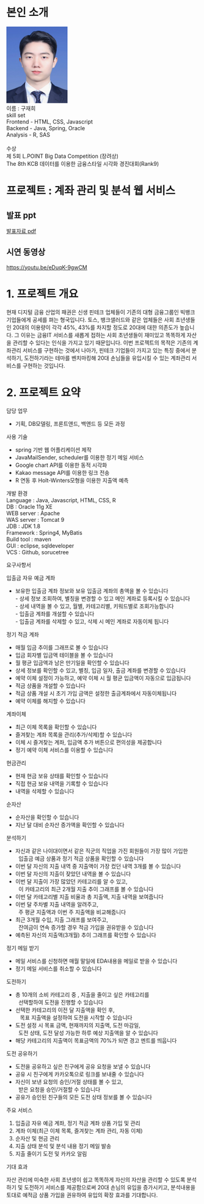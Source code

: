 # 본인 소개
<img src="증명사진 (1).jpg" width="160" height="200"/><br>
이름 : 구재희 <br> 
skill set <br> 
Frontend - HTML, CSS, Javascript <br>
Backend - Java, Spring, Oracle <br>
Analysis - R, SAS <br>
<br>
수상 <br>
제 5회 L.POINT Big Data Competition (장려상) <br>
The 8th KCB  데이터를 이용한 금융스타일 시각화 경진대회(Rank9) <br>


# 프로젝트 : 계좌 관리 및 분석 웹 서비스


## 발표 ppt 
[발표자료 pdf](/하나금융티아이_구재희_최종발표(pdf).pdf)<br>

## 시연 동영상 
https://youtu.be/eDuqK-9gwCM







# 1. 프로젝트 개요

 현재 디지털 금융 산업의 패권은 신생 핀테크 업체들이 기존의 대형 금융그룹인 빅뱅크 기업들에게 공세를 펴는 형국입니다. 토스, 뱅크샐러드와 같은 업체들은 사회 초년생들인 20대의 이용량이 각각 45%, 43%를 차지할 정도로 20대에 대한 의존도가 높습니다. 그 이유는 금융IT 서비스를 새롭게 접하는 사회 초년생들이 재미있고 똑똑하게 자산을 관리할 수 있다는 인식을 가지고 있기 때문입니다.
 이번 프로젝트의 목적은 기존의 계좌관리 서비스를 구현하는 것에서 나아가, 핀테크 기업들이 가지고 있는 특징 중에서 분석하기, 도전하기라는 테마를 벤치마킹해 20대 손님들을 유입시킬 수 있는 계좌관리 서비스를 구현하는 것입니다.

# 2. 프로젝트 요약

담당 업무 <br>
- 기획, DB모델링, 프론트앤드, 백앤드 등 모든 과정 <br>

사용 기술 <br>
- spring 기반 웹 어플리케이션 제작 <br>
- JavaMailSender, scheduler를 이용한 정기 메일 서비스 <br>
- Google chart API를 이용한 동적 시각화 <br>
- Kakao message API를 이용한 링크 전송 <br>
- R 연동 후 Holt-Winters모형을 이용한 지출액 예측 <br>

개발 환경 <br>
Language : Java, Javascript, HTML, CSS, R <br>
DB : Oracle 11g XE <br>
WEB server : Apache <br>
WAS server : Tomcat 9 <br>
JDB : JDK 1.8 <br>
Framework : Spring4, MyBatis <br>
Build tool : maven <br>
GUI : eclipse, sqldeveloper <br>
VCS : Github, sorucetree <br>

요구사항서 <br>

입출금 자유 예금 계좌<br>

- 보유한 입출금 계좌 정보와 보유 입출금 계좌의 총액을 볼 수 있습니다<br>
- 상세 정보 조회하여, 별칭을 변경할 수 있고 메인 계좌로 등록시킬 수 있습니다<br>
- 상세 내역을 볼 수 있고, 월별, 카테고리별, 키워드별로 조회가능합니다<br>
- 입출금 계좌를 개설할 수 있습니다<br>
- 입출금 계좌를 삭제할 수 있고, 삭제 시 메인 계좌로 자동이체 됩니다<br>

정기 적금 계좌<br>

- 매월 입금 추이를 그래프로 볼 수 있습니다<br>
- 입금 회자별 입금액 테이블을 볼 수 있습니다<br>
- 월 평균 입금액과 남은 만기일을 확인할 수 있습니다<br>
- 상세 정보를 확인할 수 있고, 별칭, 입금 일자, 출금 계좌를 변경할 수 있습니다<br>
- 예약 이체 설정이 가능하고, 예약 이체 시 월 평균 입금액이 자동으로 입금됩니다<br>
- 적금 상품을 개설할 수 있습니다<br>
- 적금 상품 개설 시 초기 가입 금액은 설정한 출금계좌에서 자동이체됩니다<br>
- 예약 이체를 해지할 수 있습니다<br>

계좌이체<br>

- 최근 이체 목록을 확인할 수 있습니다<br>
- 즐겨찾는 계좌 목록을 관리(추가/삭제)할 수 있습니다<br>
- 이체 시 즐겨찾는 계좌, 입금액 추가 버튼으로 편의성을 제공합니다<br>
- 정기 예약 이체 서비스를 이용할 수 있습니다<br>

현금관리<br>

- 현재 현금 보유 상태를 확인할 수 있습니다<br>
- 직접 현금 보유 내역을 기록할 수 있습니다<br>
- 내역을 삭제할 수 있습니다<br>

순자산<br>

- 순자산을 확인할 수 있습니다<br>
- 지난 달 대비 순자산 증가액을 확인할 수 있습니다<br>

분석하기<br>

- 자신과 같은 나이대이면서 같은 직군의 직업을 가진 회원들이 가장 많이 가입한 <br>
  입출금 예금 상품과 정기 적금 상품을 확인할 수 있습니다<br>
- 이번 달 자신의 지출 내역 중 지출액이 가장 컸던 내역 3개를 볼 수 있습니다<br>
- 이번 달 자신의 지출이 잦았던 내역을 볼 수 있습니다<br>
- 이번 달 지출이 가장 많았던 카테고리를 알 수 있고, <br>
  이 카테고리의 최근 2개월 지출 추이 그래프를 볼 수 있습니다<br>
- 이번 달 카테고리별 지출 비율과 총 지출액, 지출 내역을 보여줍니다<br>
- 이번 달 주차별 지출 내역을 알려주고, <br>
  주 평균 지출액과 이번 주 지출액을 비교해줍니다<br>
- 최근 3개월 수입, 지출 그래프를 보여주고, <br>
  잔여금이 연속 증가할 경우 적금 가입을 권유받을 수 있습니다<br>
- 예측된 자신의 지출액(3개월) 추이 그래프를 확인할 수 있습니다<br>

정기 메일 받기<br>

- 메일 서비스를 신청하면 매월 말일에 EDA내용을 메일로 받을 수 있습니다<br>
- 정기 메일 서비스를 취소할 수 있습니다<br>

도전하기<br>

- 총 10개의 소비 카테고리 중 , 지출을 줄이고 싶은 카테고리를 <br>
  선택할하여 도전을 진행할 수 있습니다<br>
- 선택한 카테고리의 이전 달 지출액을 확인 후, <br>
   목표 지출액을 설정하여 도전을 시작할 수 있습니다<br>
- 도전 설정 시 목표 금액, 현재까지의 지출액, 도전 마감일, <br>
  도전 상태, 도전 달성 가능한 하루 예상 지출액을 알 수 있습니다<br>
- 해당 카테고리의 지출액이 목표금액의 70%가 되면 경고 멘트를 띄웁니다<br>

도전 공유하기<br>

- 도전을 공유하고 싶은 친구에게 공유 요청을 보낼 수 있습니다<br>
- 공유 시 친구에게 카카오톡으로 링크를 보내줄 수 있습니다<br>
- 자신이 보낸 요청의 승인/거절 상태를 볼 수 있고, <br>
  받은 요청을 승인/거절할 수 있습니다<br>
- 공유가 승인된 친구들의 모든 도전 상태 정보를 볼 수 있습니다<br>

주요 서비스 <br>

1. 입출금 자유 예금 계좌, 정기 적금 계좌 상품 가입 및 관리 <br>
2. 계좌 이체(최근 이체 목록, 즐겨찾는 계좌 관리, 자동 이체)<br>
3. 순자산 및 현금 관리<br>
4. 지출 상태 분석 및 분석 내용 정기 메일 발송<br>
5. 지출 줄이기 도전 및 카카오 알림<br>

기대 효과 <br>

 자산 관리에 미숙한 사회 초년생이 쉽고 똑똑하게 자신의 자산을 관리할 수 있도록 분석하기 및 도전하기 서비스를 제공함으로써 20대 손님의 유입을 증가시키고, 분석내용을 토대로 예적금 상품 가입을 권유하여 유입의 확장 효과를 기대합니다. 


   
 
